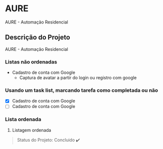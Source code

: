 # AURE
AURE - Automação Residencial
## Descrição do Projeto
<p align="justify"> AURE - Automação Residencial </p>


### Listas não ordenadas
- Cadastro de conta com Google
    - Captura de avatar a partir do login ou registro com google

### Usando um task list, marcando tarefa como completada ou não  

- [X] Cadastro de conta com Google
- [ ] Cadastro de conta com Google

### Lista ordenada
1. Listagem ordenada 


> Status do Projeto: Concluido :heavy_check_mark:


